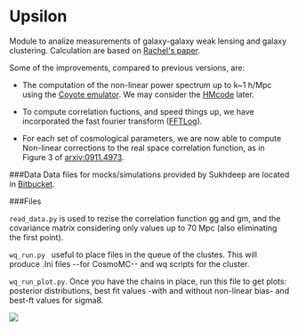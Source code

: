 # Upsilon
Module to analize measurements of galaxy-galaxy weak lensing and galaxy clustering.
Calculation are based on [Rachel's paper](http://arxiv.org/abs/1207.1120v3).

Some of the improvements, compared to previous versions, are:

* The computation of the non-linear power spectrum up to k~1 h/Mpc using the 
 	[Coyote emulator](http://www.hep.anl.gov/cosmology/CosmicEmu/emu.html). We may consider the [HMcode](https://github.com/alexander-mead/hmcode) later.
 
 * To compute correlation fuctions, and speed things up, we have incorporated the fast fourier transform ([FFTLog](http://casa.colorado.edu/~ajsh/FFTLog/#motivation)). 
 
 * For each set of cosmological parameters, we are now able to compute Non-linear corrections to the real space correlation function, as in Figure 3 of [arxiv:0911.4973](http://arxiv.org/abs/0911.4973). 

###Data
Data files for mocks/simulations provided by Sukhdeep are located
in [Bitbucket](https://bitbucket.org/sukhdeep89/lowz_clustering_lensing).

###Files 

``read_data.py`` is used to rezise the correlation function gg and gm, and
the covariance matrix considering only values up to 70 Mpc (also eliminating the first point).

``wq_run.py `` useful to place files in the queue of the clustes.
This will produce .Ini files --for CosmoMC-- and wq scripts for the cluster.

``wq_run_plot.py``. Once you have the chains in place, run this file to
get plots: posterior distributions, best fit values -with and without non-linear
bias- and best-ft values for sigma8.


![](https://github.com/ja-vazquez/Upsilon/sigma8.jpg)